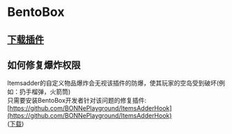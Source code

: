 # BentoBox

## [下载插件](https://www.spigotmc.org/resources/bentobox-bskyblock-acidisland-skygrid-caveblock-aoneblock-boxed.73261/)

## 如何修复爆炸权限

Itemsadder的自定义物品爆炸会无视该插件的防爆，使其玩家的空岛受到破坏\(例如：扔手榴弹，火箭筒\)
<br>只需要安装BentoBox开发者针对该问题的修复插件: [https://github.com/BONNePlayground/ItemsAdderHook](https://github.com/BONNePlayground/ItemsAdderHook)  
\([下载](https://ci.codemc.io/job/BONNePlayground/job/ItemsAdderHook/lastBuild/)\)

